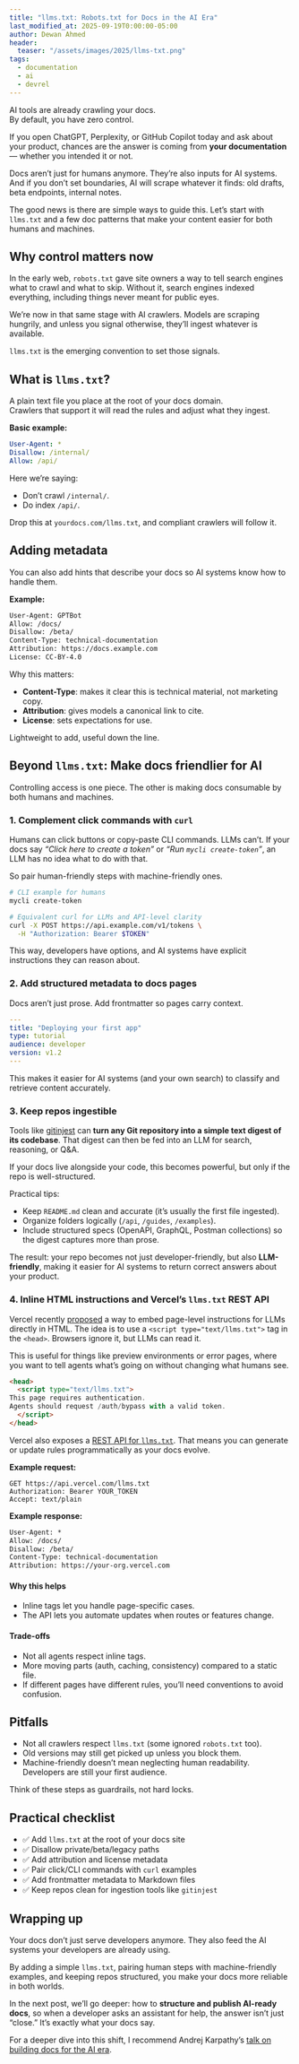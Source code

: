 ```yaml
---
title: "llms.txt: Robots.txt for Docs in the AI Era"
last_modified_at: 2025-09-19T0:00:00-05:00
author: Dewan Ahmed
header:
  teaser: "/assets/images/2025/llms-txt.png"
tags:
  - documentation
  - ai
  - devrel
---
```


AI tools are already crawling your docs.  
By default, you have zero control.  

If you open ChatGPT, Perplexity, or GitHub Copilot today and ask about your product, chances are the answer is coming from **your documentation** — whether you intended it or not.  

Docs aren’t just for humans anymore. They’re also inputs for AI systems. And if you don’t set boundaries, AI will scrape whatever it finds: old drafts, beta endpoints, internal notes.  

The good news is there are simple ways to guide this. Let’s start with `llms.txt` and a few doc patterns that make your content easier for both humans and machines.

## Why control matters now

In the early web, `robots.txt` gave site owners a way to tell search engines what to crawl and what to skip. Without it, search engines indexed everything, including things never meant for public eyes.  

We’re now in that same stage with AI crawlers. Models are scraping hungrily, and unless you signal otherwise, they’ll ingest whatever is available.  

`llms.txt` is the emerging convention to set those signals.

## What is `llms.txt`?

A plain text file you place at the root of your docs domain.  
Crawlers that support it will read the rules and adjust what they ingest.

**Basic example:**

```YAML
User-Agent: *
Disallow: /internal/
Allow: /api/
```

Here we’re saying:

* Don’t crawl `/internal/`.
* Do index `/api/`.

Drop this at `yourdocs.com/llms.txt`, and compliant crawlers will follow it.

## Adding metadata

You can also add hints that describe your docs so AI systems know how to handle them.

**Example:**

```txt
User-Agent: GPTBot
Allow: /docs/
Disallow: /beta/
Content-Type: technical-documentation
Attribution: https://docs.example.com
License: CC-BY-4.0
```

Why this matters:

* **Content-Type**: makes it clear this is technical material, not marketing copy.
* **Attribution**: gives models a canonical link to cite.
* **License**: sets expectations for use.

Lightweight to add, useful down the line.

## Beyond `llms.txt`: Make docs friendlier for AI

Controlling access is one piece. The other is making docs consumable by both humans and machines.

### 1. Complement click commands with `curl`

Humans can click buttons or copy-paste CLI commands. LLMs can’t.
If your docs say *“Click here to create a token”* or *“Run `mycli create-token`”*, an LLM has no idea what to do with that.

So pair human-friendly steps with machine-friendly ones.

```bash
# CLI example for humans
mycli create-token

# Equivalent curl for LLMs and API-level clarity
curl -X POST https://api.example.com/v1/tokens \
  -H "Authorization: Bearer $TOKEN"
```

This way, developers have options, and AI systems have explicit instructions they can reason about.

### 2. Add structured metadata to docs pages

Docs aren’t just prose. Add frontmatter so pages carry context.

```yaml
---
title: "Deploying your first app"
type: tutorial
audience: developer
version: v1.2
---
```

This makes it easier for AI systems (and your own search) to classify and retrieve content accurately.

### 3. Keep repos ingestible

Tools like [gitinjest](https://gitingest.com/) can **turn any Git repository into a simple text digest of its codebase**. That digest can then be fed into an LLM for search, reasoning, or Q\&A.

If your docs live alongside your code, this becomes powerful, but only if the repo is well-structured.

Practical tips:

* Keep `README.md` clean and accurate (it’s usually the first file ingested).
* Organize folders logically (`/api`, `/guides`, `/examples`).
* Include structured specs (OpenAPI, GraphQL, Postman collections) so the digest captures more than prose.

The result: your repo becomes not just developer-friendly, but also **LLM-friendly**, making it easier for AI systems to return correct answers about your product.

### 4. Inline HTML instructions and Vercel’s `llms.txt` REST API

Vercel recently [proposed](https://vercel.com/blog/a-proposal-for-inline-llm-instructions-in-html) a way to embed page-level instructions for LLMs directly in HTML. The idea is to use a `<script type="text/llms.txt">` tag in the `<head>`. Browsers ignore it, but LLMs can read it.

This is useful for things like preview environments or error pages, where you want to tell agents what’s going on without changing what humans see.

```html
<head>
  <script type="text/llms.txt">
This page requires authentication.
Agents should request /auth/bypass with a valid token.
  </script>
</head>
```

Vercel also exposes a [REST API for `llms.txt`](https://vercel.com/docs/rest-api/reference/llms.txt). That means you can generate or update rules programmatically as your docs evolve.

**Example request:**

```http
GET https://api.vercel.com/llms.txt
Authorization: Bearer YOUR_TOKEN
Accept: text/plain
```

**Example response:**

```txt
User-Agent: *
Allow: /docs/
Disallow: /beta/
Content-Type: technical-documentation
Attribution: https://your-org.vercel.com
```

#### Why this helps

* Inline tags let you handle page-specific cases.
* The API lets you automate updates when routes or features change.

#### Trade-offs

* Not all agents respect inline tags.
* More moving parts (auth, caching, consistency) compared to a static file.
* If different pages have different rules, you’ll need conventions to avoid confusion.

## Pitfalls

* Not all crawlers respect `llms.txt` (some ignored `robots.txt` too).
* Old versions may still get picked up unless you block them.
* Machine-friendly doesn’t mean neglecting human readability. Developers are still your first audience.

Think of these steps as guardrails, not hard locks.

## Practical checklist

* ✅ Add `llms.txt` at the root of your docs site
* ✅ Disallow private/beta/legacy paths
* ✅ Add attribution and license metadata
* ✅ Pair click/CLI commands with `curl` examples
* ✅ Add frontmatter metadata to Markdown files
* ✅ Keep repos clean for ingestion tools like `gitinjest`

## Wrapping up

Your docs don’t just serve developers anymore. They also feed the AI systems your developers are already using.

By adding a simple `llms.txt`, pairing human steps with machine-friendly examples, and keeping repos structured, you make your docs more reliable in both worlds.

In the next post, we’ll go deeper: how to **structure and publish AI-ready docs**, so when a developer asks an assistant for help, the answer isn’t just “close.” It’s exactly what your docs say.

For a deeper dive into this shift, I recommend Andrej Karpathy’s [talk on building docs for the AI era](https://www.youtube.com/watch?v=LCEmiRjPEtQ&t=2019s).

